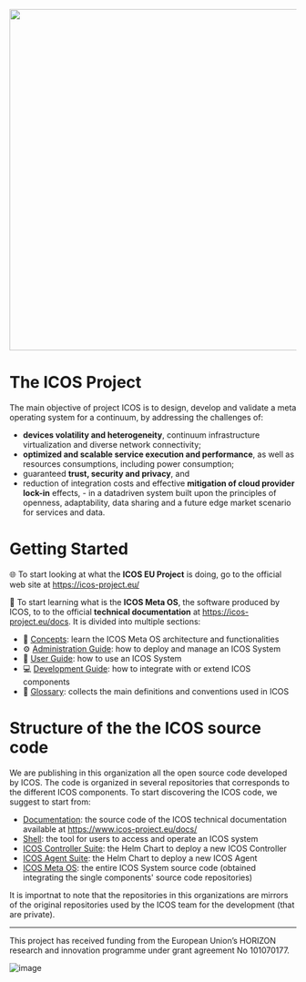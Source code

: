 <p align="center">
  <img src="https://github.com/icos-project/.github/assets/4500049/dcd6b5f7-34f2-4613-b4bd-352a84e315b2" width="600">
</p>

# The ICOS Project

The main objective of project ICOS is to design, develop and validate a meta operating system for a continuum, by addressing the challenges of:
- **devices volatility and heterogeneity**, continuum infrastructure virtualization and diverse network connectivity;
- **optimized and scalable service execution and performance**, as well as resources consumptions, including power consumption;
- guaranteed **trust, security and privacy**, and
- reduction of integration costs and effective **mitigation of cloud provider lock-in** effects, - in a datadriven system built upon the principles of openness, adaptability, data sharing and a future edge market scenario for services and data.

# Getting Started

🌐 To start looking at what the **ICOS EU Project** is doing, go to the official web site at https://icos-project.eu/

🤖 To start learning what is the **ICOS Meta OS**, the software produced by ICOS, to to the official **technical documentation** at https://icos-project.eu/docs. It is divided into multiple sections:
- 🧭 [Concepts](https://icos-project.eu/docs/Concepts/): learn the ICOS Meta OS architecture and functionalities
- ⚙️ [Administration Guide](https://icos-project.eu/docs/Administration/): how to deploy and manage an ICOS System
- 👤 [User Guide](https://icos-project.eu/docs/User/): how to use an ICOS System
- 💻 [Development Guide](https://icos-project.eu/docs/Developer/): how to integrate with or extend ICOS components
- 📖 [Glossary](https://icos-project.eu/docs/Concepts/glossary/): collects the main definitions and conventions used in ICOS


# Structure of the the ICOS source code
We are publishing in this organization all the open source code developed by ICOS. The code is organized in several repositories that corresponds to the different ICOS components. To start discovering the ICOS code, we suggest to start from:

- [Documentation](https://github.com/icos-project/Documentation): the source code of the ICOS technical documentation available at https://www.icos-project.eu/docs/
- [Shell](https://github.com/icos-project/Shell): the tool for users to access and operate an ICOS system
- [ICOS Controller Suite](https://github.com/icos-project/ICOS-Controller-Suite): the Helm Chart to deploy a new ICOS Controller
- [ICOS Agent Suite](https://github.com/icos-project/ICOS-Agent-Suite): the Helm Chart to deploy a new ICOS Agent
- [ICOS Meta OS](https://github.com/icos-project/ICOS-Meta-OS): the entire ICOS System source code (obtained integrating the single components' source code repositories)


It is importnat to note that the repositories in this organizations are mirrors of the original repositories used by the ICOS team for the development (that are private).

---

This project has received funding from the European Union’s HORIZON research and innovation programme under grant agreement No 101070177.

![image](https://github.com/icos-project/.github/assets/4500049/d58bb5ef-6d51-4e8c-8ecb-3835254f2a6f)
